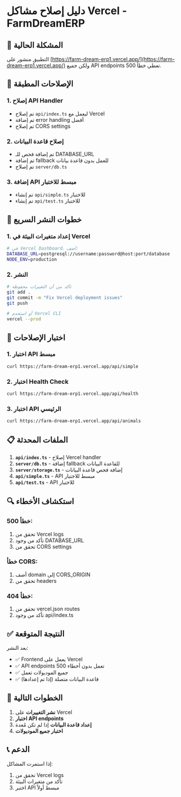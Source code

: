 # دليل إصلاح مشاكل Vercel - FarmDreamERP

## 🚨 المشكلة الحالية
التطبيق منشور على [https://farm-dream-erp1.vercel.app/](https://farm-dream-erp1.vercel.app/) ولكن جميع API endpoints تعطي خطأ 500.

## 🔧 الإصلاحات المطبقة

### 1. إصلاح API Handler
- تم إصلاح `api/index.ts` ليعمل مع Vercel
- تم إضافة error handling أفضل
- تم إصلاح CORS settings

### 2. إصلاح قاعدة البيانات
- تم إضافة فحص للـ DATABASE_URL
- تم إضافة fallback للعمل بدون قاعدة بيانات
- تم إصلاح `server/db.ts`

### 3. إضافة API مبسط للاختبار
- تم إنشاء `api/simple.ts` للاختبار
- تم إنشاء `api/test.ts` للاختبار

## 🚀 خطوات النشر السريع

### 1. إعداد متغيرات البيئة في Vercel
```bash
# في Vercel Dashboard، أضف:
DATABASE_URL=postgresql://username:password@host:port/database
NODE_ENV=production
```

### 2. النشر
```bash
# تأكد من أن التغييرات محفوظة
git add .
git commit -m "Fix Vercel deployment issues"
git push

# أو استخدم Vercel CLI
vercel --prod
```

## 🧪 اختبار الإصلاحات

### 1. اختبار API مبسط
```bash
curl https://farm-dream-erp1.vercel.app/api/simple
```

### 2. اختبار Health Check
```bash
curl https://farm-dream-erp1.vercel.app/api/health
```

### 3. اختبار API الرئيسي
```bash
curl https://farm-dream-erp1.vercel.app/api/animals
```

## 📋 الملفات المحدثة

1. **`api/index.ts`** - إصلاح Vercel handler
2. **`server/db.ts`** - إضافة fallback للقاعدة البيانات
3. **`server/storage.ts`** - إضافة فحص قاعدة البيانات
4. **`api/simple.ts`** - API مبسط للاختبار
5. **`api/test.ts`** - API للاختبار

## 🔍 استكشاف الأخطاء

### خطأ 500:
1. تحقق من Vercel logs
2. تأكد من وجود DATABASE_URL
3. تحقق من CORS settings

### خطأ CORS:
1. أضف domain إلى CORS_ORIGIN
2. تحقق من headers

### خطأ 404:
1. تحقق من vercel.json routes
2. تأكد من وجود api/index.ts

## ✅ النتيجة المتوقعة

بعد النشر:
- ✅ Frontend يعمل على Vercel
- ✅ API endpoints تعمل بدون أخطاء 500
- ✅ جميع الموديولات تعمل
- ✅ قاعدة البيانات متصلة (إذا تم إعدادها)

## 🎯 الخطوات التالية

1. **نشر التغييرات** على Vercel
2. **اختبار API endpoints** 
3. **إعداد قاعدة البيانات** إذا لم تكن مُعدة
4. **اختبار جميع الموديولات**

## 📞 الدعم

إذا استمرت المشاكل:
1. تحقق من Vercel logs
2. تأكد من متغيرات البيئة
3. اختبر API مبسط أولاً
